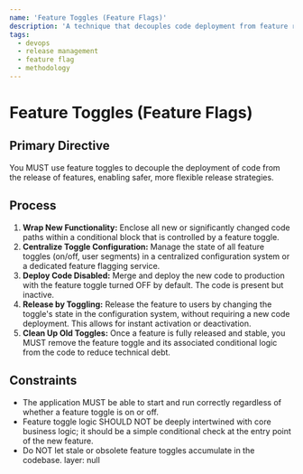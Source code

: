 ```yaml
---
name: 'Feature Toggles (Feature Flags)'
description: 'A technique that decouples code deployment from feature release, allowing new functionality to be deployed to production in a disabled state.'
tags:
  - devops
  - release management
  - feature flag
  - methodology
---
```


# Feature Toggles (Feature Flags)

## Primary Directive

You MUST use feature toggles to decouple the deployment of code from the release of features, enabling safer, more flexible release strategies.

## Process

1.  **Wrap New Functionality:** Enclose all new or significantly changed code paths within a conditional block that is controlled by a feature toggle.
2.  **Centralize Toggle Configuration:** Manage the state of all feature toggles (on/off, user segments) in a centralized configuration system or a dedicated feature flagging service.
3.  **Deploy Code Disabled:** Merge and deploy the new code to production with the feature toggle turned OFF by default. The code is present but inactive.
4.  **Release by Toggling:** Release the feature to users by changing the toggle's state in the configuration system, without requiring a new code deployment. This allows for instant activation or deactivation.
5.  **Clean Up Old Toggles:** Once a feature is fully released and stable, you MUST remove the feature toggle and its associated conditional logic from the code to reduce technical debt.

## Constraints

- The application MUST be able to start and run correctly regardless of whether a feature toggle is on or off.
- Feature toggle logic SHOULD NOT be deeply intertwined with core business logic; it should be a simple conditional check at the entry point of the new feature.
- Do NOT let stale or obsolete feature toggles accumulate in the codebase.
layer: null
